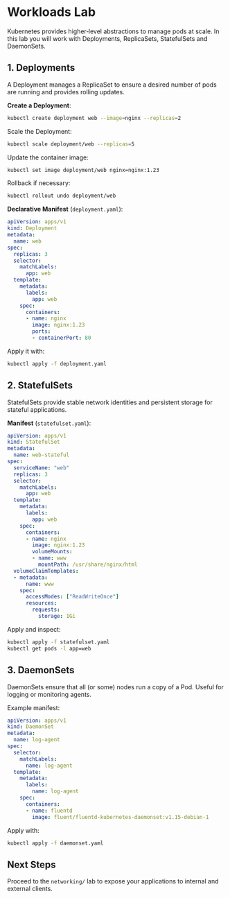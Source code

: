 # Workloads Lab

Kubernetes provides higher‑level abstractions to manage pods at scale. In this lab you will work with Deployments, ReplicaSets, StatefulSets and DaemonSets.

## 1. Deployments

A Deployment manages a ReplicaSet to ensure a desired number of pods are running and provides rolling updates.

**Create a Deployment**:

```bash
kubectl create deployment web --image=nginx --replicas=2
```

Scale the Deployment:

```bash
kubectl scale deployment/web --replicas=5
```

Update the container image:

```bash
kubectl set image deployment/web nginx=nginx:1.23
```

Rollback if necessary:

```bash
kubectl rollout undo deployment/web
```

**Declarative Manifest** (`deployment.yaml`):

```yaml
apiVersion: apps/v1
kind: Deployment
metadata:
  name: web
spec:
  replicas: 3
  selector:
    matchLabels:
      app: web
  template:
    metadata:
      labels:
        app: web
    spec:
      containers:
      - name: nginx
        image: nginx:1.23
        ports:
        - containerPort: 80
```

Apply it with:

```bash
kubectl apply -f deployment.yaml
```

## 2. StatefulSets

StatefulSets provide stable network identities and persistent storage for stateful applications.

**Manifest** (`statefulset.yaml`):

```yaml
apiVersion: apps/v1
kind: StatefulSet
metadata:
  name: web-stateful
spec:
  serviceName: "web"
  replicas: 3
  selector:
    matchLabels:
      app: web
  template:
    metadata:
      labels:
        app: web
    spec:
      containers:
      - name: nginx
        image: nginx:1.23
        volumeMounts:
        - name: www
          mountPath: /usr/share/nginx/html
  volumeClaimTemplates:
  - metadata:
      name: www
    spec:
      accessModes: ["ReadWriteOnce"]
      resources:
        requests:
          storage: 1Gi
```

Apply and inspect:

```bash
kubectl apply -f statefulset.yaml
kubectl get pods -l app=web
```

## 3. DaemonSets

DaemonSets ensure that all (or some) nodes run a copy of a Pod. Useful for logging or monitoring agents.

Example manifest:

```yaml
apiVersion: apps/v1
kind: DaemonSet
metadata:
  name: log-agent
spec:
  selector:
    matchLabels:
      name: log-agent
  template:
    metadata:
      labels:
        name: log-agent
    spec:
      containers:
      - name: fluentd
        image: fluent/fluentd-kubernetes-daemonset:v1.15-debian-1
```

Apply with:

```bash
kubectl apply -f daemonset.yaml
```

## Next Steps

Proceed to the `networking/` lab to expose your applications to internal and external clients.
